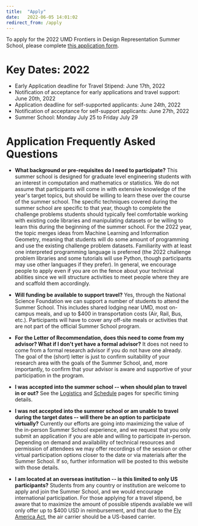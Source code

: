```yaml
---
title:  "Apply"
date:   2022-06-05 14:01:02
redirect_from: /apply
---
```


To apply for the 2022 UMD Frontiers in Design Representation Summer School, please complete <a href="https://umdsurvey.umd.edu/jfe/form/SV_6kWx0KNugAjjQSG" target="_blank">this application form</a>.

# Key Dates: 2022
* Early Application deadline for Travel Stipend: June 17th, 2022
* Notification of acceptance for early applications and travel support: June 20th, 2022
* Application deadline for self-supported applicants: June 24th, 2022
* Notification of acceptance for self-support applicants: June 27th, 2022
* Summer School: Monday July 25 to Friday July 29

# Application Frequently Asked Questions

* **What background or pre-requisites do I need to participate?** This summer school is designed for graduate level engineering students with an interest in computation and mathematics or statistics. We do not assume that participants will come in with extensive knowledge of the year's target topics, but should be willing to learn these over the course of the summer school. The specific techniques covered during the summer school are specific to that year, though to complete the challenge problems students should typically feel comfortable working with existing code libraries and manipulating datasets or be willing to learn this during the beginning of the summer school. For the 2022 year, the topic merges ideas from Machine Learning and Information Geometry, meaning that students will do some amount of programming and use the existing challenge problem datasets. Familiarity with at least one interpreted programming language is preferred (the 2022 challenge problem libraries and some tutorials will use Python, though participants may use other languages if they prefer). In general, we encourage people to apply even if you are on the fence about your technical abilities since we will structure activities to meet people where they are and scaffold them accordingly.

* **Will funding be available to support travel?** Yes, through the National Science Foundation we can support a number of students to attend the Summer School. This includes shared lodging near UMD, most on-campus meals, and up to $400 in transportation costs (Air, Rail, Bus, etc.). Participants will have to cover any off-site meals or activities that are not part of the official Summer School program.

* **For the Letter of Recommendation, does this need to come from my advisor? What if I don't yet have a formal advisor?** It does not need to come from a formal research advisor if you do not have one already. The goal of the (short) letter is just to confirm suitability of your research area with the goals of the Summer School, and, more importantly, to confirm that your advisor is aware and supportive of your participation in the program.

* **I was accepted into the summer school -- when should plan to travel in or out?** See the [Logistics](../logistics) and [Schedule](../schedule) pages for specific timing details.

* **I was not accepted into the summer school or am unable to travel during the target dates -- will there be an option to participate virtually?** Currently our efforts are going into maximizing the value of the in-person Summer School experience, and we request that you only submit an application if you are able and willing to participate in-person. Depending on demand and availability of technical resources and permission of attendees we may offer recordings of the session or other virtual participation options closer to the date or via materials after the Summer School. If so, further information will be posted to this website with those details.

* **I am located at an overseas institution -- is this limited to only US participants?** Students from any country or institution are welcome to apply and join the Summer School, and we would encourage international participation. For those applying for a travel stipend, be aware that to maximize the amount of possible stipends available we will only offer up to $400 USD in reimbursement, and that due to the [Fly America Act](https://www.gsa.gov/policy-regulations/policy/travel-management-policy/fly-america-act), the air carrier should be a US-based carrier.
